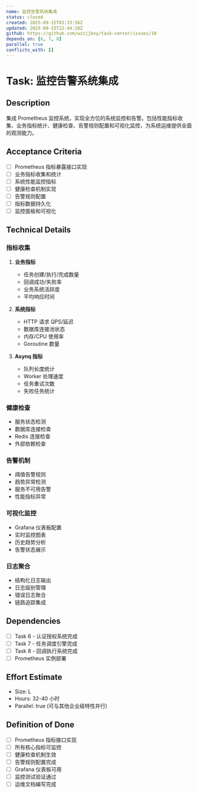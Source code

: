 ```yaml
---
name: 监控告警系统集成
status: closed
created: 2025-09-15T03:33:56Z
updated: 2025-09-15T22:44:28Z
github: https://github.com/wzzjjboy/task-center/issues/10
depends_on: [6, 7, 8]
parallel: true
conflicts_with: []
---
```


# Task: 监控告警系统集成

## Description
集成 Prometheus 监控系统，实现全方位的系统监控和告警。包括性能指标收集、业务指标统计、健康检查、告警规则配置和可视化监控，为系统运维提供全面的观测能力。

## Acceptance Criteria
- [ ] Prometheus 指标暴露接口实现
- [ ] 业务指标收集和统计
- [ ] 系统性能监控指标
- [ ] 健康检查机制实现
- [ ] 告警规则配置
- [ ] 指标数据持久化
- [ ] 监控面板和可视化

## Technical Details
### 指标收集
1. **业务指标**
   - 任务创建/执行/完成数量
   - 回调成功/失败率
   - 业务系统活跃度
   - 平均响应时间

2. **系统指标**
   - HTTP 请求 QPS/延迟
   - 数据库连接池状态
   - 内存/CPU 使用率
   - Goroutine 数量

3. **Asynq 指标**
   - 队列长度统计
   - Worker 处理速度
   - 任务重试次数
   - 失败任务统计

### 健康检查
- 服务状态检测
- 数据库连接检查
- Redis 连接检查
- 外部依赖检查

### 告警机制
- 阈值告警规则
- 趋势异常检测
- 服务不可用告警
- 性能指标异常

### 可视化监控
- Grafana 仪表板配置
- 实时监控图表
- 历史趋势分析
- 告警状态展示

### 日志聚合
- 结构化日志输出
- 日志级别管理
- 错误日志聚合
- 链路追踪集成

## Dependencies
- [ ] Task 6 - 认证授权系统完成
- [ ] Task 7 - 任务调度引擎完成
- [ ] Task 8 - 回调执行系统完成
- [ ] Prometheus 实例部署

## Effort Estimate
- Size: L
- Hours: 32-40 小时
- Parallel: true (可与其他企业级特性并行)

## Definition of Done
- [ ] Prometheus 指标接口实现
- [ ] 所有核心指标可监控
- [ ] 健康检查机制生效
- [ ] 告警规则配置完成
- [ ] Grafana 仪表板可用
- [ ] 监控测试验证通过
- [ ] 运维文档编写完成
